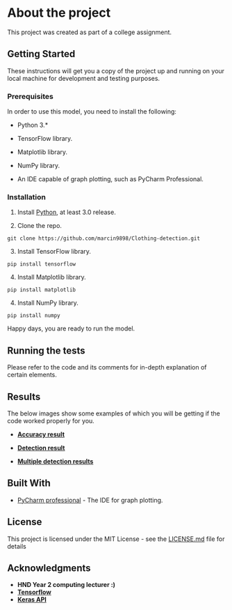 # About the project

This project was created as part of a college assignment. 

## Getting Started

These instructions will get you a copy of the project up and running on your local machine for development and testing purposes. 

### Prerequisites

In order to use this model, you need to install the following: 

* Python 3.*

* TensorFlow library.

* Matplotlib library.

* NumPy library. 

* An IDE capable of graph plotting, such as PyCharm Professional.


### Installation

1. Install [Python](https://www.python.org/downloads/), at least 3.0 release.


2. Clone the repo.

```
git clone https://github.com/marcin9898/Clothing-detection.git
```

3. Install TensorFlow library.

```
pip install tensorflow
```

4. Install Matplotlib library.

```
pip install matplotlib
```

4. Install NumPy library.

```
pip install numpy
```

Happy days, you are ready to run the model. 

## Running the tests

Please refer to the code and its comments for in-depth explanation of certain elements. 

## Results

The below images show some examples of which you will be getting if the code worked properly for you. 

* [**Accuracy result**](https://i.imgur.com/oF0SV9k.png)

* [**Detection result**](https://i.imgur.com/U7OOBd8.png)

* [**Multiple detection results**](https://i.imgur.com/WrAOb4N.png)


## Built With

* [PyCharm professional](https://www.jetbrains.com/pycharm/download/) - The IDE for graph plotting. 

## License

This project is licensed under the MIT License - see the [LICENSE.md](LICENSE.md) file for details

## Acknowledgments

*  **HND Year 2 computing lecturer :)**
*  [**Tensorflow**](https://www.tensorflow.org/)
*  [**Keras API**](https://keras.io/)
